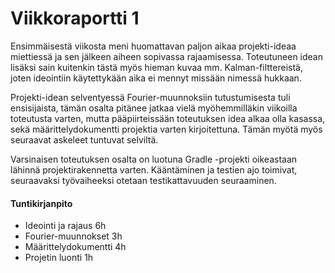 # Viikkoraportti 1

Ensimmäisestä viikosta meni huomattavan paljon aikaa projekti-ideaa miettiessä ja sen jälkeen aiheen sopivassa rajaamisessa. Toteutuneen idean lisäksi sain kuitenkin tästä myös hieman kuvaa mm. Kalman-filttereistä, joten ideointiin käytettykään aika ei mennyt missään nimessä hukkaan.

Projekti-idean selventyessä Fourier-muunnoksiin tutustumisesta tuli ensisijaista, tämän osalta pitänee jatkaa vielä myöhemmilläkin viikoilla toteutusta varten, mutta pääpiirteissään toteutuksen idea alkaa olla kasassa, sekä määrittelydokumentti projektia varten kirjoitettuna. Tämän myötä myös seuraavat askeleet tuntuvat selviltä.

Varsinaisen toteutuksen osalta on luotuna Gradle -projekti oikeastaan lähinnä projektirakennetta varten. Kääntäminen ja testien ajo toimivat, seuraavaksi työvaiheeksi otetaan testikattavuuden seuraaminen.


#### Tuntikirjanpito
- Ideointi ja rajaus 6h
- Fourier-muunnokset 3h
- Määrittelydokumentti 4h
- Projetin luonti 1h